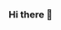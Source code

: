 ### Hi there 👋

<!--
**Ederdbs/Ederdbs** is a ✨ _special_ ✨ repository because its `README.md` (this file) appears on your GitHub profile.

Here are some ideas to get you started:

### Sites

# Reach me out
[![Linkedin Badge](https://www.linkedin.com/in/%C3%A9der-david-borges-da-silva-43142632/](https://www.linkedin.com/in/%C3%A9der-david-borges-da-silva-43142632/)
